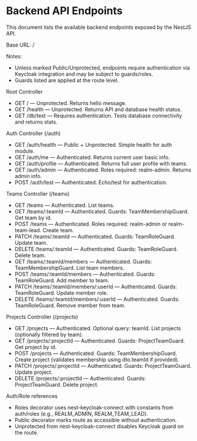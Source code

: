 # Backend API Endpoints

This document lists the available backend endpoints exposed by the NestJS API.

Base URL: /

Notes:
- Unless marked Public/Unprotected, endpoints require authentication via Keycloak integration and may be subject to guards/roles.
- Guards listed are applied at the route level.


Root Controller
- GET / — Unprotected. Returns hello message.
- GET /health — Unprotected. Returns API and database health status.
- GET /db/test — Requires authentication. Tests database connectivity and returns stats.

Auth Controller (/auth)
- GET /auth/health — Public + Unprotected. Simple health for auth module.
- GET /auth/me — Authenticated. Returns current user basic info.
- GET /auth/profile — Authenticated. Returns full user profile with teams.
- GET /auth/admin — Authenticated. Roles required: realm-admin. Returns admin info.
- POST /auth/test — Authenticated. Echo/test for authentication.

Teams Controller (/teams)
- GET /teams — Authenticated. List teams.
- GET /teams/:teamId — Authenticated. Guards: TeamMembershipGuard. Get team by id.
- POST /teams — Authenticated. Roles required: realm-admin or realm-team-lead. Create team.
- PATCH /teams/:teamId — Authenticated. Guards: TeamRoleGuard. Update team.
- DELETE /teams/:teamId — Authenticated. Guards: TeamRoleGuard. Delete team.
- GET /teams/:teamId/members — Authenticated. Guards: TeamMembershipGuard. List team members.
- POST /teams/:teamId/members — Authenticated. Guards: TeamRoleGuard. Add member to team.
- PATCH /teams/:teamId/members/:userId — Authenticated. Guards: TeamRoleGuard. Update member role.
- DELETE /teams/:teamId/members/:userId — Authenticated. Guards: TeamRoleGuard. Remove member from team.

Projects Controller (/projects)
- GET /projects — Authenticated. Optional query: teamId. List projects (optionally filtered by team).
- GET /projects/:projectId — Authenticated. Guards: ProjectTeamGuard. Get project by id.
- POST /projects — Authenticated. Guards: TeamMembershipGuard. Create project (validates membership using dto.teamId if provided).
- PATCH /projects/:projectId — Authenticated. Guards: ProjectTeamGuard. Update project.
- DELETE /projects/:projectId — Authenticated. Guards: ProjectTeamGuard. Delete project.


Auth/Role references
- Roles decorator uses nest-keycloak-connect with constants from auth/roles (e.g., REALM_ADMIN, REALM_TEAM_LEAD).
- Public decorator marks route as accessible without authentication.
- Unprotected from nest-keycloak-connect disables Keycloak guard on the route.
